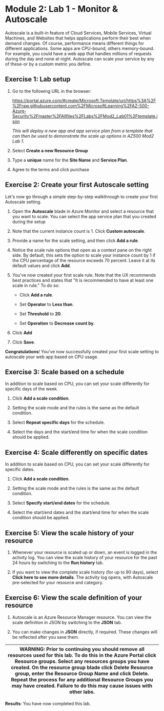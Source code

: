 # Module 2: Lab 1 - Monitor & Autoscale


Autoscale is a built-in feature of Cloud Services, Mobile Services, Virtual Machines, and Websites that helps applications perform their best when demand changes. Of course, performance means different things for different applications. Some apps are CPU-bound, others memory-bound. For example, you could have a web app that handles millions of requests during the day and none at night. Autoscale can scale your service by any of these-or by a custom metric you define.


## Exercise 1: Lab setup

1.  Go to the following URL in the browser:

    https://portal.azure.com/#create/Microsoft.Template/uri/https%3A%2F%2Fraw.githubusercontent.com%2FMicrosoftLearning%2FAZ-500-Azure-Security%2Fmaster%2FAllfiles%2FLabs%2FMod2_Lab01%2Ftemplate.json


    *This will deploy a new app and app service plan from a template that can then be used to demonstrate the scale up options in AZ500 Mod2 Lab 1.*

1.  Select **Create a new Resource Group**  

1.  Type a **unique** name for the **Site Name** and **Service Plan**. 

1.  Agree to the terms and click purchase

## Exercise 2: Create your first Autoscale setting


Let's now go through a simple step-by-step walkthrough to create your first Autoscale setting.


1.  Open the **Autoscale** blade in Azure Monitor and select a resource that you want to scale. You can select the app service plan that you created during the setup
1.  Note that the current instance count is 1. Click **Custom autoscale**.

1.  Provide a name for the scale setting, and then click **Add a rule**. 

1.  Notice the scale rule options that open as a context pane on the right side. By default, this sets the option to scale your instance count by 1 if the CPU percentage of the resource exceeds 70 percent. Leave it at its default values and click **Add**.

1.  You've now created your first scale rule. Note that the UX recommends best practices and states that "It is recommended to have at least one scale in rule." To do so:

    - Click **Add a rule**.

    - Set **Operator** to **Less than**.

    - Set **Threshold** to **20**.

    - Set **Operation** to **Decrease count by**.

1.  Click **Add**

1.  Click **Save**.


**Congratulations**! You've now successfully created your first scale setting to autoscale your web app based on CPU usage.


## Exercise 3: Scale based on a schedule


In addition to scale based on CPU, you can set your scale differently for specific days of the week.


1.  Click **Add a scale condition**.

1.  Setting the scale mode and the rules is the same as the default condition.
1.  Select **Repeat specific days** for the schedule.
1.  Select the days and the start/end time for when the scale condition should be applied.


## Exercise 4: Scale differently on specific dates


In addition to scale based on CPU, you can set your scale differently for specific dates.


1.  Click **Add a scale condition**.

1.  Setting the scale mode and the rules is the same as the default condition.
1.  Select **Specify start/end dates** for the schedule.
1.  Select the start/end dates and the start/end time for when the scale condition should be applied.



## Exercise 5:  View the scale history of your resource

1.  Whenever your resource is scaled up or down, an event is logged in the activity log. You can view the scale history of your resource for the past 24 hours by switching to the **Run history** tab.

1.  If you want to view the complete scale history (for up to 90 days), select **Click here to see more details**. The activity log opens, with Autoscale pre-selected for your resource and category.

## Exercise 6: View the scale definition of your resource

1.  Autoscale is an Azure Resource Manager resource. You can view the scale definition in JSON by switching to the **JSON** tab.

1.  You can make changes in **JSON** directly, if required. These changes will be reflected after you save them.


| WARNING: Prior to continuing you should remove all resources used for this lab.  To do this in the **Azure Portal** click **Resource groups**.  Select any resources groups you have created.  On the resource group blade click **Delete Resource group**, enter the Resource Group Name and click **Delete**.  Repeat the process for any additional Resource Groups you may have created. **Failure to do this may cause issues with other labs.** |
| --- |


**Results**: You have now completed this lab.
